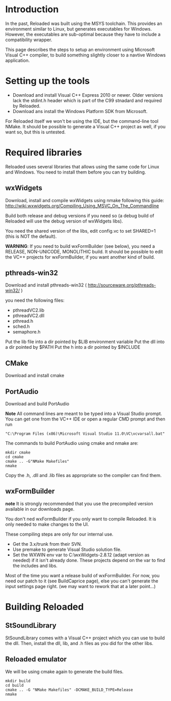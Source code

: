 # Introduction #
In the past, Reloaded was built using the MSYS toolchain. This provides an environment similar to Linux, but generates executables for Windows. However, the executables are sub-optimal because they have to include a compatibility wrapper.

This page describes the steps to setup an environment using Microsoft Visual C++ compiler, to build something slightly closer to a navtive Windows application.

# Setting up the tools #

  * Download and install Visual C++ Express 2010 or newer. Older versions lack the stdint.h header which is part of the C99 stnadard and required by Reloaded.
  * Download ans install the Windows Platform SDK from Microsoft.

For Reloaded itself we won't be using the IDE, but the command-line tool NMake. It should be possible to generate a Visual C++ project as well, if you want so, but this is untested.

# Required libraries #

Reloaded uses several libraries that allows using the same code for Linux and Windows. You need to install them before you can try building.

## wxWidgets ##

Download, install and compile wxWidgets using nmake following this guide: http://wiki.wxwidgets.org/Compiling_Using_MSVC_On_The_Commandline

Build both release and debug versions if you need so (a debug build of Reloaded will use the debug version of wxWidgets libs).

You need the shared version of the libs, edit config.vc to set SHARED=1 (this is NOT the default).

**WARNING**:
If you need to build wxFormBuilder (see below), you need a RELEASE, NON-UNICODE, MONOLITHIC build. It should be possible to edit the VC++ projects for wxFormBuilder, if you want another kind of build.

## pthreads-win32 ##

Download and install pthreads-win32 ( http://sourceware.org/pthreads-win32/ )

you need the following files:
  * pthreadVC2.lib
  * pthreadVC2.dll
  * pthread.h
  * sched.h
  * semaphore.h

Put the lib file into a dir pointed by $LIB environment variable
Put the dll into a dir pointed by $PATH
Put the h into a dir pointed by $INCLUDE


## CMake ##
Download and install cmake

## PortAudio ##
Download and build PortAudio

**Note**
All command lines are meant to be typed into a Visual Studio prompt. You can get one from the VC++ IDE or open a regular CMD prompt and then run
```
"C:\Program Files (x86)\Microsoft Visual Studio 11.0\VC\vcvarsall.bat"
```

The commands to build PortAudio using cmake and nmake are:

```
mkdir cmake
cd cmake
cmake .. -G"NMake Makefiles"
nmake
```


Copy the .h, .dll and .lib files as appropriate so the compiler can find them.

## wxFormBuilder ##
**note**
It is strongly recommended that you use the precompiled version available in our downloads page.

You don't ned wxFormBuilder if you only want to compile Reloaded. It is only needed to make changes to the UI.

These compiling steps are only for our internal use.

  * Get the 3.x/trunk from their SVN.
  * Use premake to generate Visual Studio solution file.
  * Set the WXWIN env var to C:\wxWidgets-2.8.12 (adapt version as needed) if it isn't already done. These projects depend on the var to find the includes and libs.

Most of the time you want a release build of wxFormBuilder.
For now, you need our patch to it (see BuildCaprice page), else you can't generate the input settings page right.
(we may want to rework that at a later point...)

# Building Reloaded #

## StSoundLibrary ##
StSoundLibrary comes with a Visual C++ project which you can use to build the dll. Then, install the dll, lib, and .h files as you did for the other libs.

## Reloaded emulator ##
We will be using cmake again to generate the build files.

```
mkdir build
cd build
cmake .. -G "NMake Makefiles" -DCMAKE_BUILD_TYPE=Release
nmake
```